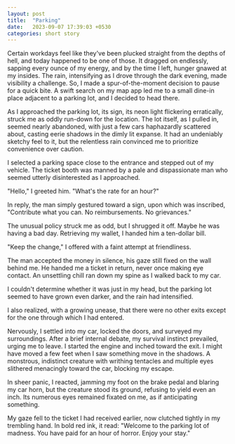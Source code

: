 ```yaml
---
layout: post
title:  "Parking"
date:   2023-09-07 17:39:03 +0530
categories: short story
---
```

Certain workdays feel like they've been plucked straight from the depths of hell, and today happened to be one of those. It dragged on endlessly, sapping every ounce of my energy, and by the time I left, hunger gnawed at my insides. The rain, intensifying as I drove through the dark evening, made visibility a challenge. So, I made a spur-of-the-moment decision to pause for a quick bite. A swift search on my map app led me to a small dine-in place adjacent to a parking lot, and I decided to head there.

As I approached the parking lot, its sign, its neon light flickering erratically, struck me as oddly run-down for the location. The lot itself, as I pulled in, seemed nearly abandoned, with just a few cars haphazardly scattered about, casting eerie shadows in the dimly lit expanse. It had an undeniably sketchy feel to it, but the relentless rain convinced me to prioritize convenience over caution.

I selected a parking space close to the entrance and stepped out of my vehicle. The ticket booth was manned by a pale and dispassionate man who seemed utterly disinterested as I approached.

"Hello," I greeted him. "What's the rate for an hour?"

In reply, the man simply gestured toward a sign, upon which was inscribed, "Contribute what you can. No reimbursements. No grievances."

The unusual policy struck me as odd, but I shrugged it off. Maybe he was having a bad day. Retrieving my wallet, I handed him a ten-dollar bill.

"Keep the change," I offered with a faint attempt at friendliness.

The man accepted the money in silence, his gaze still fixed on the wall behind me. He handed me a ticket in return, never once making eye contact. An unsettling chill ran down my spine as I walked back to my car.

I couldn't determine whether it was just in my head, but the parking lot seemed to have grown even darker, and the rain had intensified.

I also realized, with a growing unease, that there were no other exits except for the one through which I had entered.

Nervously, I settled into my car, locked the doors, and surveyed my surroundings. After a brief internal debate, my survival instinct prevailed, urging me to leave. I started the engine and inched toward the exit. I might have moved a few feet when I saw something move in the shadows. A monstrous, indistinct creature with writhing tentacles and multiple eyes slithered menacingly toward  the car, blocking my escape.

In sheer panic, I reacted, jamming my foot on the brake pedal and blaring my car horn, but the creature stood its ground, refusing to yield even an inch. Its numerous eyes remained fixated on me, as if anticipating something.

My gaze fell to the ticket I had received earlier, now clutched tightly in my trembling hand. In bold red ink, it read: "Welcome to the parking lot of madness. You have paid for an hour of horror. Enjoy your stay."
